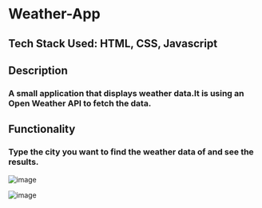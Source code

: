 # Weather-App
<h2>Tech Stack Used: HTML, CSS, Javascript</h2>
<h2>Description</h2>
<h3>A small application that displays weather data.It is using an Open Weather API to fetch the data.</h3>
<h2>Functionality</h2>
<h3>Type the city you want to find the weather data of and see the results.</h3>


![image](https://github.com/BotVasu/Weather-App/assets/83164321/d5226271-d655-4426-bfd7-a62fd5d678ae)


![image](https://github.com/BotVasu/Weather-App/assets/83164321/0df018ba-c759-4721-9bb7-b51294ef7462)
